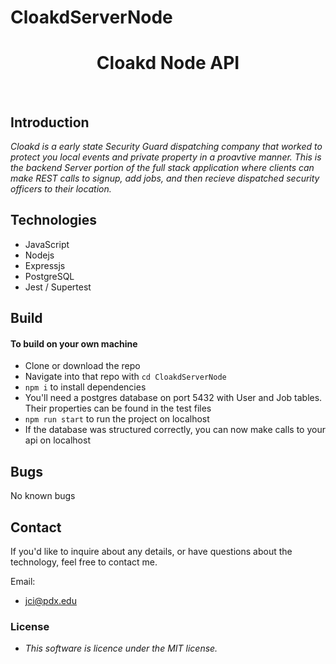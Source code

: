 # CloakdServerNode
<h1 align="center">Cloakd Node API</h1> <br>

<!-- START doctoc generated TOC please keep comment here to allow auto update -->
<!-- DON'T EDIT THIS SECTION, INSTEAD RE-RUN doctoc TO UPDATE -->

<!-- END doctoc generated TOC please keep comment here to allow auto update -->

## Introduction

_Cloakd is a early state Security Guard dispatching company that worked to protect you local events and private property in a proavtive manner. This is the backend Server portion of the full stack application where clients can make REST calls to signup, add jobs, and then recieve dispatched security officers to their location._

## Technologies

- JavaScript
- Nodejs
- Expressjs
- PostgreSQL
- Jest / Supertest

## Build

#### To build on your own machine

- Clone or download the repo
- Navigate into that repo with `cd CloakdServerNode`
- `npm i` to install dependencies
- You'll need a postgres database on port 5432 with User and Job tables. Their properties can be found in the test files
- `npm run start` to run the project on localhost
- If the database was structured correctly, you can now make calls to your api on localhost

## Bugs
No known bugs

## Contact

If you'd like to inquire about any details, or have questions about the technology, feel free to contact me.

Email:

- jci@pdx.edu

### License

- _This software is licence under the MIT license._
